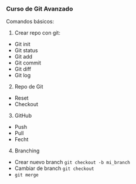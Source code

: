 ### Curso de Git Avanzado

Comandos básicos:


1. Crear repo con git:

- Git init
- Git status
- Git add
- Git commit
- Git diff
- Git log

2. Repo de Git

- Reset
- Checkout

3. GitHub

- Push
- Pull
- Fecht

4. Branching

- Crear nuevo branch `git checkout -b mi_branch`
- Cambiar de branch `git checkout`
- `git merge`



